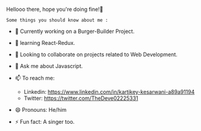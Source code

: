   Hellooo there, hope you're doing fine!👋
  
    Some things you should know about me :
- 🔭 Currently working on a Burger-Builder Project.
- 🌱 learning React-Redux.
- 👯 Looking to collaborate on projects related to Web Development.
- 💬 Ask me about Javascript.
- 📫 To reach me:
     - Linkedin: https://www.linkedin.com/in/kartikey-kesarwani-a89a91194
     - Twitter:  https://twitter.com/TheDeve02225331
                  
- 😄 Pronouns: He/him
- ⚡ Fun fact: A singer too.

